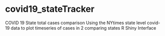 # covid19_stateTracker
COVID 19 State total cases comparison
Using the NYtimes state level covid-19 data to plot timeseries of cases in 2 comparing states
R Shiny Interface
